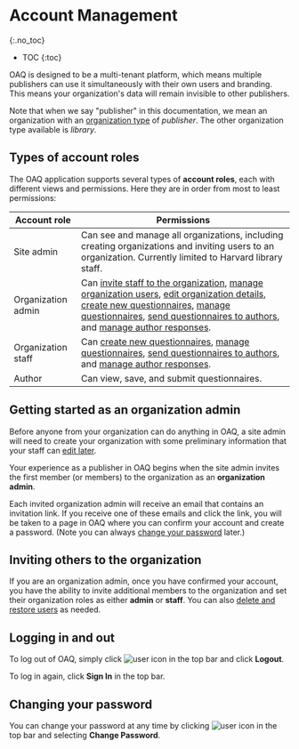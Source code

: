 # Account Management
{:.no_toc}

- TOC
{:toc}

OAQ is designed to be a multi-tenant platform, which means multiple publishers can use it simultaneously with their own users and branding. This means your organization's data will remain invisible to other publishers.

Note that when we say "publisher" in this documentation, we mean an organization with an [organization type](/publisher-workflow/articles/organizations#about-organizations) of _publisher_. The other organization type available is _library_.

## Types of account roles

The OAQ application supports several types of **account roles**, each with different views and permissions. Here they are in order from most to least permissions:

| Account role | Permissions |
|--|--|
|Site admin| Can see and manage all organizations, including creating organizations and inviting users to an organization. Currently limited to Harvard library staff. |
|Organization admin | Can [invite staff to the organization](/publisher-workflow/articles/account_management#inviting-others-to-the-organization), [manage organization users](/publisher-workflow/articles/organizations#managing-organization-users), [edit organization details](/publisher-workflow/articles/organizations#editing-organization-details), [create new questionnaires](/publisher-workflow/articles/questionnaires#creating-a-new-questionnaire), [manage questionnaires](/publisher-workflow/articles/questionnaires#actions-you-can-perform-on-a-questionnaire), [send questionnaires to authors](/publisher-workflow/articles/questionnaires#sending-a-questionnaire-to-an-author), and [manage author responses](/publisher-workflow/articles/questionnaires#managing-author-responses). |
|Organization staff | Can [create new questionnaires](/publisher-workflow/articles/questionnaires#creating-a-new-questionnaire), [manage questionnaires](/publisher-workflow/articles/questionnaires#actions-you-can-perform-on-a-questionnaire), [send questionnaires to authors](/publisher-workflow/articles/questionnaires#sending-a-questionnaire-to-an-author), and [manage author responses](/publisher-workflow/articles/questionnaires#managing-author-responses). |
|Author | Can view, save, and submit questionnaires. |

## Getting started as an organization admin

Before anyone from your organization can do anything in OAQ, a site admin will need to create your organization with some preliminary information that your staff can [edit later](/publisher-workflow/articles/organizations#editing-organization-details).

Your experience as a publisher in OAQ begins when the site admin invites the first member (or members) to the organization as an  **organization admin**.

Each invited organization admin will receive an email that contains an invitation link. If you receive one of these emails and click the link, you will be taken to a page in OAQ where you can confirm your account and create a password. (Note you can always [change your password](/publisher-workflow/articles/account_management#changing-your-password) later.)

## Inviting others to the organization

If you are an organization admin, once you have confirmed your account, you have the ability to invite additional members to the organization and set their organization roles as either **admin** or **staff**. You can also [delete and restore users](/publisher-workflow/articles/organizations#managing-organization-users) as needed.

## Logging in and out

To log out of OAQ, simply click ![user icon](/publisher-workflow/assets/user_icon.png) in the top bar and click **Logout**.

To log in again, click **Sign In** in the top bar.

## Changing your password

You can change your password at any time by clicking ![user icon](/publisher-workflow/assets/user_icon.png) in the top bar and selecting **Change Password**.
